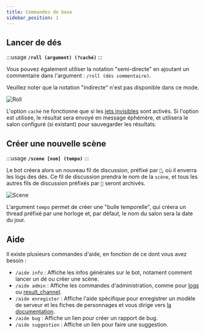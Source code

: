 ```yaml
---
title: Commandes de base
sidebar_position: 1
---
```


## Lancer de dés

:::usage
**`/roll (argument) (?caché)`**
:::

Vous pouvez également utiliser la notation "semi-directe" en ajoutant un commentaire dans l'argument : `/roll (dés commentaire)`. 

Veuillez noter que la notation "indirecte" n'est pas disponible dans ce mode.

![Roll](/assets/rolls/slash-commands.gif)

L'option `caché` ne fonctionne que si les [jets invisibles](../config/logs.md#jets-invisibles-jet_invisible) sont activés. Si l'option est utilisée, le résultat sera envoyé en message éphémère, et utilisera le salon configuré (si existant) pour sauvegarder les résultats.

## Créer une nouvelle scène

:::usage
**`/scene [nom] (tempo)`**
:::

Le bot créera alors un nouveau fil de discussion, préfixé par `🎲`, où il enverra les logs des dés. Ce fil de discussion prendra le nom de la `scène`, et tous les autres fils de discussion préfixés par `🎲` seront archivés.

![Scene](/assets/rolls/scene.gif)

L'argument `tempo` permet de créer une "bulle temporelle", qui créera un thread préfixé par une horloge et, par défaut, le nom du salon sera la date du jour.



## Aide

Il existe plusieurs commandes d'aide, en fonction de ce dont vous avez besoin :
- `/aide info` : Affiche les infos générales sur le bot, notament comment lancer un dé ou créer une scène.
- `/aide admin` : Affiche les commandes d'administration, comme pour [logs](../admin/config/index.md#administration-logs) ou [result_channel](../admin/config/index.md#sauvegarde-des-résultats-result_channel).
- `/aide enregister` : Affiche l'aide spécifique pour enregistrer un modèle de serveur et les fiches de personnages et vous dirige vers [la documentation](../template/index.md).
- `/aide bug` : Affiche un lien pour créer un rapport de bug.
- `/aide suggestion` : Affiche un lien pour faire une suggestion.
